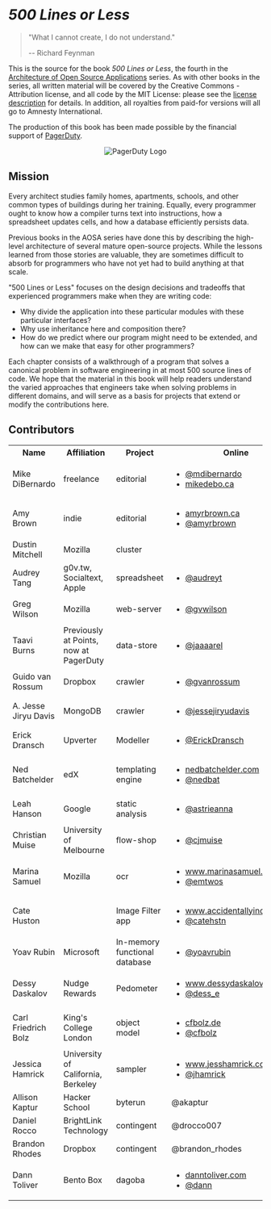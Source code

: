 *500 Lines or Less*
===================

> "What I cannot create, I do not understand."
>
> -- Richard Feynman

This is the source for the book *500 Lines or Less*, the fourth in the
[Architecture of Open Source Applications](http://aosabook.org) series.  As
with other books in the series, all written material will be covered by the
Creative Commons - Attribution license, and all code by the MIT License: please
see the [license description](LICENSE.md) for details.  In addition, all
royalties from paid-for versions will all go to Amnesty International.

The production of this book has been made possible by the financial support of
[PagerDuty](http://www.pagerduty.com/company/work-with-us/).

<p align="center">
    <img src="https://github.com/aosabook/500lines/raw/master/resource/pagerduty_logo.png" alt="PagerDuty Logo" />
</p>


Mission
-------

Every architect studies family homes, apartments, schools, and other common
types of buildings during her training.  Equally, every programmer ought to
know how a compiler turns text into instructions, how a spreadsheet updates
cells, and how a database efficiently persists data.

Previous books in the AOSA series have done this by describing the high-level
architecture of several mature open-source projects. While the lessons learned
from those stories are valuable, they are sometimes difficult to absorb for
programmers who have not yet had to build anything at that scale.

"500 Lines or Less" focuses on the design decisions and tradeoffs that
experienced programmers make when they are writing code: 

*   Why divide the application into these particular modules with these
    particular interfaces?
*   Why use inheritance here and composition there?
*   How do we predict where our program might need to be extended, and how can
    we make that easy for other programmers?

Each chapter consists of a walkthrough of a program that solves a canonical
problem in software engineering in at most 500 source lines of code. We hope
that the material in this book will help readers understand the varied
approaches that engineers take when solving problems in different domains, and
will serve as a basis for projects that extend or modify the contributions
here.

Contributors
------------

<table>
  <tr>
    <th>Name</th>
    <th>Affiliation</th>
    <th>Project</th>
    <th>Online</th>
    <th>GitHub</th>
    <th>Email (if you choose)</th>
  </tr>
  <tr>
    <td>Mike DiBernardo</td>
    <td>freelance</td>
    <td>editorial</td>
    <td>
        <ul>
            <li><a href="https://twitter.com/mdibernardo">@mdibernardo</a></li>
            <li><a href="http://mikedebo.ca">mikedebo.ca</a></li>
        </ul>
    </td>
    <td><a href="https://github.com/MichaelDiBernardo">MichaelDiBernardo</a></td>
    <td>mikedebo@gmail.com</td>
  </tr>
   <tr>
    <td>Amy Brown</td>
    <td>indie</td>
    <td>editorial</td>
    <td><ul><li><a href="http://www.amyrbrown.ca/">amyrbrown.ca</a></li>
        <li><a href="http://www.twitter.com/amyrbrown">@amyrbrown</a></li></ul></td>
    <td><a href="https://github.com/amyrbrown">amyrbrown</a></td>
    <td>amy@amyrbrown.ca</td>
  </tr>
  <tr>
    <td>Dustin Mitchell</td>
    <td>Mozilla</td>
    <td>cluster</td>
    <td>&nbsp;</td>
    <td><a href="https://github.com/djmitche">djmitche</a></td>
    <td>dustin@mozila.com</td>
  </tr>
  <tr>
    <td>Audrey Tang</td>
    <td>g0v.tw, Socialtext, Apple</td>
    <td>spreadsheet</td>
    <td>
        <ul>
            <li><a href="https://twitter.com/audreyt">@audreyt</a></li>
        </ul>
    </td>
    <td><a href="https://github.com/audreyt">audreyt</a></td>
    <td>audreyt@audreyt.org</td>
  </tr>
  <tr>
    <td>Greg Wilson</td>
    <td>Mozilla</td>
    <td>web-server</td>
    <td>
        <ul>
            <li><a href="https://twitter.com/gvwilson">@gvwilson</a></li>
        </ul>
    </td>
    <td><a href="https://github.com/gvwilson">gvwilson</a></td>
    <td>gvwilson@third-bit.com</td>
  </tr>
  <tr>
    <td>Taavi Burns</td>
    <td>Previously at Points, now at PagerDuty</td>
    <td>data-store</td>
    <td>
        <ul>
            <li><a href="https://twitter.com/jaaaarel">@jaaaarel</a></li>
        </ul>
    </td>
    <td><a href="https://github.com/taavi">taavi</a></td>
    <td>taavi.burns@gmail.com</td>
  </tr>
  <tr>
    <td>Guido van Rossum</td>
    <td>Dropbox</td>
    <td>crawler</td>
    <td>
        <ul>
            <li><a href="https://twitter.com/gvanrossum">@gvanrossum</a></li>
        </ul>
    </td>
    <td><a href="https://github.com/gvanrossum">gvanrossum</a></td>
    <td>guido@python.org</td>
  </tr>
  <tr>
    <td>A. Jesse Jiryu Davis</td>
    <td>MongoDB</td>
    <td>crawler</td>
    <td>
        <ul>
            <li><a href="https://twitter.com/jessejiryudavis">@jessejiryudavis</a></li>
        </ul>
    </td>
    <td><a href="https://github.com/ajdavis">ajdavis</a></td>
    <td>jesse@emptysquare.net</td>
  </tr>
  <tr>
    <td>Erick Dransch</td>
    <td>Upverter</td>
    <td>Modeller</td>
    <td>
        <ul>
            <li><a href="https://twitter.com/ErickDransch">@ErickDransch</a></li>
        </ul>
    </td>
    <td><a href="https://github.com/EkkiD">EkkiD</a></td>
    <td>erick.dransch@upverter.com</td>
  </tr>
  <tr>
    <td>Ned Batchelder</td>
    <td>edX</td>
    <td>templating engine</td>
    <td>
        <ul>
            <li><a href="http://nedbatchelder.com">nedbatchelder.com</a></li>
            <li><a href="https://twitter.com/nedbat">@nedbat</a></li>
        </ul>
    </td>
    <td><a href="https://github.com/nedbat">nedbat</a></td>
    <td>ned@nedbatchelder.com</td>
  </tr>
  <tr>
    <td>Leah Hanson</td>
    <td>Google</td>
    <td>static analysis</td>
    <td>
        <ul>
            <li><a href="https://twitter.com/astrieanna">@astrieanna</a></li>
        </ul>
    </td>
    <td><a href="https://github.com/astrieanna">astrieanna</a></td>
    <td>leah.a.hanson@gmail.com</td>
  </tr>
  <tr>
    <td>Christian Muise</td>
    <td>University of Melbourne</td>
    <td>flow-shop</td>
    <td>
        <ul>
            <li><a href="https://twitter.com/cjmuise">@cjmuise</a></li>
        </ul>
    </td>
    <td><a href="https://github.com/haz">haz</a></td>
    <td>christian.muise@gmail.com</td>
  </tr>
  <tr>
    <td>Marina Samuel</td>
    <td>Mozilla</td>
    <td>ocr</td>
    <td>
        <ul>
            <li><a href="http://marinasamuel.com">www.marinasamuel.com</a></li>
            <li><a href="https://twitter.com/emtwos">@emtwos</a></li>
        </ul>
    </td>
    <td><a href="https://github.com/emtwo">emtwo</a></td>
    <td>msamuel@mozilla.com</td>
  </tr>
  <tr>
    <td>Cate Huston</td>
    <td></td>
    <td>Image Filter app</td>
    <td>
        <ul>
            <li><a href="http://www.accidentallyincode.com/">www.accidentallyincode.com/</a></li>
            <li><a href="https://twitter.com/catehstn">@catehstn</a></li>
        </ul>
    </td>
    <td><a href="https://github.com/catehstn">catehstn</a></td>
    <td>catehuston@gmail.com</td>
  </tr>
  <tr>
    <td>Yoav Rubin</td>
    <td>Microsoft</td>
    <td>In-memory functional database</td>
    <td>
        <ul>
            <li><a href="https://twitter.com/yoavrubin">@yoavrubin</a></li>
        </ul>
    </td>
    <td><a href="https://github.com/yoavrubin">yoavrubin</a></td>
    <td></td>
  </tr>
  <tr>
    <td>Dessy Daskalov</td>
    <td>Nudge Rewards</td>
    <td>Pedometer</td>
    <td>
        <ul>
            <li><a href="http://www.dessydaskalov.com/">www.dessydaskalov.com</a></li>
            <li><a href="https://twitter.com/dess_e">@dess_e</a></li>
        </ul>
    </td>
    <td><a href="https://github.com/dessy">dessy</a></td>
    <td>dessy.daskalov@gmail.com</td>
  </tr>
  <tr>
    <td>Carl Friedrich Bolz</td>
    <td>King's College London</td>
    <td>object model</td>
    <td>
        <ul>
            <li><a href="https://cfbolz.de">cfbolz.de</a></li>
            <li><a href="https://twitter.com/cfbolz">@cfbolz</a></li>
        </ul>
    </td>
    <td><a href="https://github.com/cfbolz">cfbolz</a></td>
    <td>cfbolz@gmx.de</td>
  </tr>
  <tr>
    <td>Jessica Hamrick</td>
    <td>University of California, Berkeley</td>
    <td>sampler</td>
    <td>
        <ul>
            <li><a href="http://www.jesshamrick.com">www.jesshamrick.com</a></li>
            <li><a href="https://twitter.com/jhamrick">@jhamrick</a></li>
        </ul>
    </td>
    <td><a href="https://github.com/jhamrick">jhamrick</a></td>
    <td>jhamrick@berkeley.edu</td>
  </tr>
  <tr>
    <td>Allison Kaptur</td>
    <td>Hacker School</td>
    <td>byterun</td>
    <td>@akaptur</td>
    <td>@akaptur</td>
    <td>allison.kaptur@gmail.com</td>
  </tr>
  <tr>
    <td>Daniel Rocco</td>
    <td>BrightLink Technology</td>
    <td>contingent</td>
    <td>@drocco007</td>
    <td>drocco007</td>
    <td>drocco@gmail.com</td>
  </tr>
  <tr>
    <td>Brandon Rhodes</td>
    <td>Dropbox</td>
    <td>contingent</td>
    <td>@brandon_rhodes</td>
    <td>brandon-rhodes</td>
    <td>brandon@rhodesmill.org</td>
  </tr>
    <tr>
    <td>Dann Toliver</td>
    <td>Bento Box</td>
    <td>dagoba</td>
    <td>
        <ul>
            <li><a href="http://danntoliver.com">danntoliver.com</a></li>
            <li><a href="https://twitter.com/dann">@dann</a></li>
        </ul>
    </td>
    <td><a href="https://github.com/dxnn">dxnn</a></td>
    <td>aosa@mrmuster.com</td>
  </tr>
</table>
